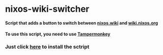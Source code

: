 # nixos-wiki-switcher

#### Script that adds a button to switch between [nixos.wiki](https://nixos.wiki/) and [wiki.nixos.org](https://wiki.nixos.org)

#### To use this script, you need to use [Tampermonkey](https://www.tampermonkey.net/)

### **Just click [here](https://github.com/ch4og/nixos-wiki-switcher/raw/main/wiki-switcher.user.js) to install the sctript**